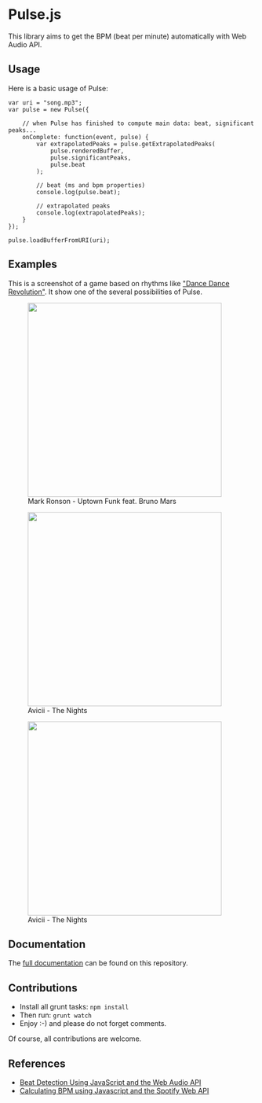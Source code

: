 Pulse.js
========

This library aims to get the BPM (beat per minute) automatically with Web Audio API.

Usage
-----

Here is a basic usage of Pulse:

    var uri = "song.mp3";
    var pulse = new Pulse({
      
        // when Pulse has finished to compute main data: beat, significant peaks...
        onComplete: function(event, pulse) {
            var extrapolatedPeaks = pulse.getExtrapolatedPeaks(
                pulse.renderedBuffer,
                pulse.significantPeaks,
                pulse.beat
            );

            // beat (ms and bpm properties)
            console.log(pulse.beat);

            // extrapolated peaks
            console.log(extrapolatedPeaks);
        }
    });

    pulse.loadBufferFromURI(uri);

Examples
--------

This is a screenshot of a game based on rhythms like ["Dance Dance Revolution"](http://en.wikipedia.org/wiki/Dance_Dance_Revolution). It show one of the several possibilities of Pulse.

<p>
<figure>
    <a href="http://i.imgur.com/nKaGrWm.png">
       <img src="http://i.imgur.com/nKaGrWm.png" width="395">
    </a>
<br /><figcaption>Mark Ronson - Uptown Funk feat. Bruno Mars</figcaption>
</figure>
</p>

<p>
<figure>
    <a href="http://i.imgur.com/X98o1qj.png">
       <img src="http://i.imgur.com/X98o1qj.png" width="395">
    </a>
<br /><figcaption>Avicii - The Nights</figcaption>
</figure>
</p>

<p>
<figure>
    <a href="http://i.imgur.com/BXuispo.png">
       <img src="http://i.imgur.com/BXuispo.png" width="395">
    </a>
<br /><figcaption>Avicii - The Nights</figcaption>
</figure>
</p>

Documentation
-------------

The [full documentation](https://github.com/srchea/pulse.js/blob/master/doc/README.md) can be found on this repository.

Contributions
-------------

 * Install all grunt tasks: `npm install`
 * Then run: `grunt watch`
 * Enjoy :-) and please do not forget comments.

Of course, all contributions are welcome.


References
----------

 * [Beat Detection Using JavaScript and the Web Audio API](http://tech.beatport.com/2014/web-audio/beat-detection-using-web-audio/)
 * [Calculating BPM using Javascript and the Spotify Web API](http://jmperezperez.com/beats-audio-api/)
